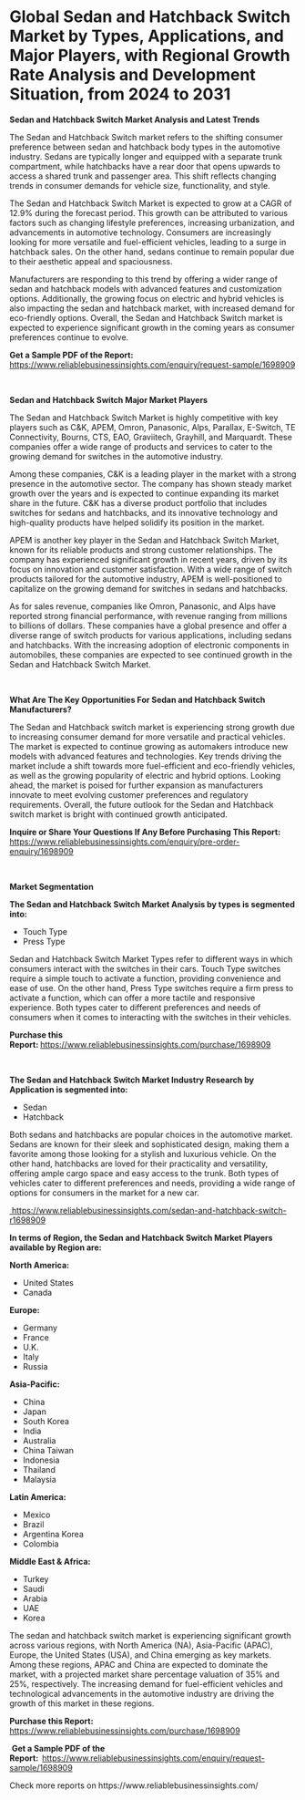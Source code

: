 <p><h1>Global Sedan and Hatchback Switch Market by Types, Applications, and Major Players, with Regional Growth Rate Analysis and Development Situation, from 2024 to 2031</h1></p><p><strong>Sedan and Hatchback Switch Market Analysis and Latest Trends</strong></p>
<p><p>The Sedan and Hatchback Switch market refers to the shifting consumer preference between sedan and hatchback body types in the automotive industry. Sedans are typically longer and equipped with a separate trunk compartment, while hatchbacks have a rear door that opens upwards to access a shared trunk and passenger area. This shift reflects changing trends in consumer demands for vehicle size, functionality, and style.</p><p>The Sedan and Hatchback Switch Market is expected to grow at a CAGR of 12.9% during the forecast period. This growth can be attributed to various factors such as changing lifestyle preferences, increasing urbanization, and advancements in automotive technology. Consumers are increasingly looking for more versatile and fuel-efficient vehicles, leading to a surge in hatchback sales. On the other hand, sedans continue to remain popular due to their aesthetic appeal and spaciousness.</p><p>Manufacturers are responding to this trend by offering a wider range of sedan and hatchback models with advanced features and customization options. Additionally, the growing focus on electric and hybrid vehicles is also impacting the sedan and hatchback market, with increased demand for eco-friendly options. Overall, the Sedan and Hatchback Switch market is expected to experience significant growth in the coming years as consumer preferences continue to evolve.</p></p>
<p><strong>Get a Sample PDF of the Report:&nbsp;</strong> <a href="https://www.reliablebusinessinsights.com/enquiry/request-sample/1698909">https://www.reliablebusinessinsights.com/enquiry/request-sample/1698909</a></p>
<p>&nbsp;</p>
<p><strong>Sedan and Hatchback Switch Major Market Players</strong></p>
<p><p>The Sedan and Hatchback Switch Market is highly competitive with key players such as C&K, APEM, Omron, Panasonic, Alps, Parallax, E-Switch, TE Connectivity, Bourns, CTS, EAO, Graviitech, Grayhill, and Marquardt. These companies offer a wide range of products and services to cater to the growing demand for switches in the automotive industry.</p><p>Among these companies, C&K is a leading player in the market with a strong presence in the automotive sector. The company has shown steady market growth over the years and is expected to continue expanding its market share in the future. C&K has a diverse product portfolio that includes switches for sedans and hatchbacks, and its innovative technology and high-quality products have helped solidify its position in the market.</p><p>APEM is another key player in the Sedan and Hatchback Switch Market, known for its reliable products and strong customer relationships. The company has experienced significant growth in recent years, driven by its focus on innovation and customer satisfaction. With a wide range of switch products tailored for the automotive industry, APEM is well-positioned to capitalize on the growing demand for switches in sedans and hatchbacks.</p><p>As for sales revenue, companies like Omron, Panasonic, and Alps have reported strong financial performance, with revenue ranging from millions to billions of dollars. These companies have a global presence and offer a diverse range of switch products for various applications, including sedans and hatchbacks. With the increasing adoption of electronic components in automobiles, these companies are expected to see continued growth in the Sedan and Hatchback Switch Market.</p></p>
<p>&nbsp;</p>
<p><strong>What Are The Key Opportunities For Sedan and Hatchback Switch Manufacturers?</strong></p>
<p><p>The Sedan and Hatchback switch market is experiencing strong growth due to increasing consumer demand for more versatile and practical vehicles. The market is expected to continue growing as automakers introduce new models with advanced features and technologies. Key trends driving the market include a shift towards more fuel-efficient and eco-friendly vehicles, as well as the growing popularity of electric and hybrid options. Looking ahead, the market is poised for further expansion as manufacturers innovate to meet evolving customer preferences and regulatory requirements. Overall, the future outlook for the Sedan and Hatchback switch market is bright with continued growth anticipated.</p></p>
<p><strong>Inquire or Share Your Questions If Any Before Purchasing This Report:</strong> <a href="https://www.reliablebusinessinsights.com/enquiry/pre-order-enquiry/1698909">https://www.reliablebusinessinsights.com/enquiry/pre-order-enquiry/1698909</a></p>
<p>&nbsp;</p>
<p><strong>Market Segmentation</strong></p>
<p><strong>The Sedan and Hatchback Switch Market Analysis by types is segmented into:</strong></p>
<p><ul><li>Touch Type</li><li>Press Type</li></ul></p>
<p><p>Sedan and Hatchback Switch Market Types refer to different ways in which consumers interact with the switches in their cars. Touch Type switches require a simple touch to activate a function, providing convenience and ease of use. On the other hand, Press Type switches require a firm press to activate a function, which can offer a more tactile and responsive experience. Both types cater to different preferences and needs of consumers when it comes to interacting with the switches in their vehicles.</p></p>
<p><strong>Purchase this Report:&nbsp;</strong><a href="https://www.reliablebusinessinsights.com/purchase/1698909">https://www.reliablebusinessinsights.com/purchase/1698909</a></p>
<p>&nbsp;</p>
<p><strong>The Sedan and Hatchback Switch Market Industry Research by Application is segmented into:</strong></p>
<p><ul><li>Sedan</li><li>Hatchback</li></ul></p>
<p><p>Both sedans and hatchbacks are popular choices in the automotive market. Sedans are known for their sleek and sophisticated design, making them a favorite among those looking for a stylish and luxurious vehicle. On the other hand, hatchbacks are loved for their practicality and versatility, offering ample cargo space and easy access to the trunk. Both types of vehicles cater to different preferences and needs, providing a wide range of options for consumers in the market for a new car.</p></p>
<p><a href="https://www.reliablebusinessinsights.com/sedan-and-hatchback-switch-r1698909">&nbsp;https://www.reliablebusinessinsights.com/sedan-and-hatchback-switch-r1698909</a></p>
<p><strong>In terms of Region, the Sedan and Hatchback Switch Market Players available by Region are:</strong></p>
<p>
    <p> <strong> North America: </strong>
        <ul>
            <li>United States</li>
            <li>Canada</li>
        </ul>
        </p> 
    <p> <strong> Europe: </strong>
        <ul>
            <li>Germany</li>
            <li>France</li>
            <li>U.K.</li>
            <li>Italy</li>
            <li>Russia</li>
        </ul>
        </p> 
    <p> <strong> Asia-Pacific: </strong>
        <ul>
            <li>China</li>
            <li>Japan</li>
            <li>South Korea</li>
            <li>India</li>
            <li>Australia</li>
            <li>China Taiwan</li>
            <li>Indonesia</li>
            <li>Thailand</li>
            <li>Malaysia</li>
        </ul>
        </p> 
    <p> <strong> Latin America: </strong>
        <ul>
            <li>Mexico</li>
            <li>Brazil</li>
            <li>Argentina Korea</li>
            <li>Colombia</li>
        </ul>
        </p> 
    <p> <strong> Middle East & Africa: </strong>
        <ul>
            <li>Turkey</li>
            <li>Saudi</li>
            <li>Arabia</li>
            <li>UAE</li>
            <li>Korea</li>
        </ul>
    </p>
    </p>
<p><p>The sedan and hatchback switch market is experiencing significant growth across various regions, with North America (NA), Asia-Pacific (APAC), Europe, the United States (USA), and China emerging as key markets. Among these regions, APAC and China are expected to dominate the market, with a projected market share percentage valuation of 35% and 25%, respectively. The increasing demand for fuel-efficient vehicles and technological advancements in the automotive industry are driving the growth of this market in these regions.</p></p>
<p><strong>Purchase this Report: </strong><a href="https://www.reliablebusinessinsights.com/purchase/1698909">https://www.reliablebusinessinsights.com/purchase/1698909</a></p>
<p>&nbsp;<strong>Get a Sample PDF of the Report:&nbsp;&nbsp;</strong><a href="https://www.reliablebusinessinsights.com/enquiry/request-sample/1698909">https://www.reliablebusinessinsights.com/enquiry/request-sample/1698909</a></p>
<p><strong></strong></p>
<p>Check more reports on https://www.reliablebusinessinsights.com/</p>